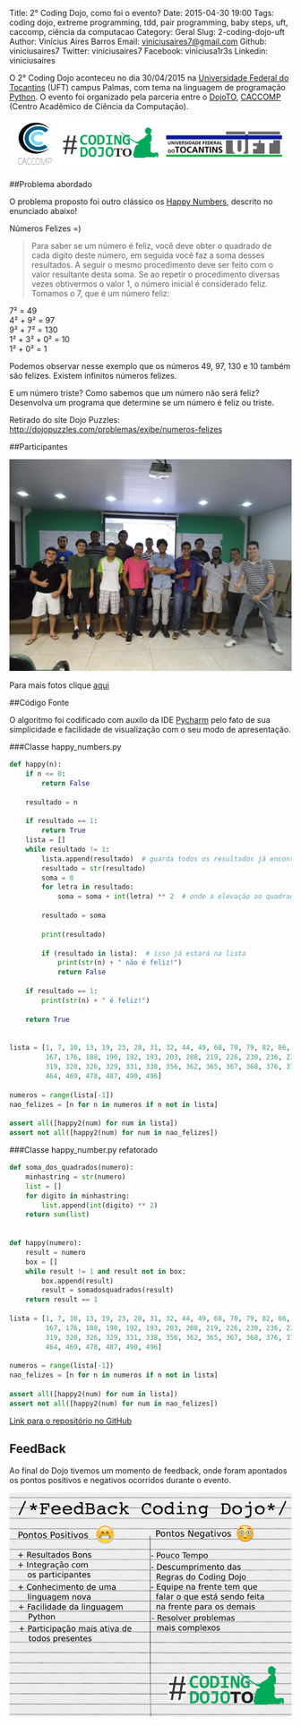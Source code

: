 Title: 2° Coding Dojo, como foi o evento?
Date: 2015-04-30 19:00
Tags: coding dojo, extreme programming, tdd, pair programming, baby steps, uft, caccomp, ciência da computacao
Category: Geral
Slug: 2-coding-dojo-uft
Author: Vinícius Aires Barros
Email:  viniciusaires7@gmail.com
Github: viniciusaires7
Twitter: viniciusaires7
Facebook: viniciusa1r3s
Linkedin: viniciusaires

O 2° Coding Dojo aconteceu no dia 30/04/2015 na <a target="_blank" href="http://www.uft.edu.br">Universidade Federal do Tocantins</a> (UFT) campus Palmas, com tema na linguagem de programação <a target="_blank" href="http://pt.wikipedia.org/wiki/Python">Python</a>.
O evento foi organizado pela parceria entre o <a target="_blank" href="http://dojoto.info">DojoTO</a>, <a target="_blank" href="https://www.facebook.com/caccompuft">CACCOMP</a> (Centro Acadêmico de Ciência da Computação).

<p align="center">
  <img src="images/viniciusaires7/27-03-organizacao-coding-dojo.jpg"/>
</p>

##Problema abordado

O problema proposto foi outro clássico os [Happy Numbers](http://c2.com/cgi/wiki?FizzBuzzTest), descrito no enunciado abaixo!

Números Felizes  =)

> Para saber se um número é feliz, você deve obter o quadrado de cada dígito deste número, em seguida você faz a soma desses resultados. A seguir o mesmo procedimento deve ser feito com o valor resultante desta soma. Se ao repetir o procedimento diversas vezes obtivermos o valor 1, o número inicial é considerado feliz.
Tomamos o 7, que é um número feliz:

7² = 49<br/>
4² + 9² = 97<br/>
9² + 7² = 130<br/>
1² + 3² + 0² = 10<br/>
1² + 0² = 1<br/>

Podemos observar nesse exemplo que os números 49, 97, 130 e 10 também são felizes. Existem infinitos números felizes.

E um número triste? Como sabemos que um número não será feliz?
Desenvolva um programa que determine se um número é feliz ou triste.

Retirado do site Dojo Puzzles:
<a href="http://dojopuzzles.com/problemas/exibe/numeros-felizes">http://dojopuzzles.com/problemas/exibe/numeros-felizes</a>

##Participantes

<p align="center">
  <img src="images/viniciusaires7/coding-dojo-30-04-2015.jpg"/>
</p>

Para mais fotos clique [aqui](https://goo.gl/6PNhiA)

##Código Fonte

O algoritmo foi codificado com auxílo da IDE [Pycharm](https://www.jetbrains.com/pycharm/) pelo fato de sua simplicidade e facilidade de visualização com o seu modo de apresentação.

###Classe happy_numbers.py

```python
def happy(n):
    if n <= 0:
        return False

    resultado = n

    if resultado == 1:
        return True
    lista = []
    while resultado != 1:
        lista.append(resultado)  # guarda todos os resultados já encontrados
        resultado = str(resultado)
        soma = 0
        for letra in resultado:
            soma = soma + int(letra) ** 2  # onde a elevação ao quadrado

        resultado = soma

        print(resultado)

        if (resultado in lista):  # isso já estará na lista
            print(str(n) + " não é feliz!")
            return False

    if resultado == 1:
        print(str(n) + " é feliz!")

    return True


lista = [1, 7, 10, 13, 19, 23, 28, 31, 32, 44, 49, 68, 70, 79, 82, 86, 91, 94, 97, 100, 103, 109, 129, 130, 133, 139,
         167, 176, 188, 190, 192, 193, 203, 208, 219, 226, 230, 236, 239, 262, 263, 280, 291, 293, 301, 302, 310, 313,
         319, 320, 326, 329, 331, 338, 356, 362, 365, 367, 368, 376, 379, 383, 386, 391, 392, 397, 404, 409, 440, 446,
         464, 469, 478, 487, 490, 496]

numeros = range(lista[-1])
nao_felizes = [n for n in numeros if n not in lista]

assert all([happy2(num) for num in lista])
assert not all([happy2(num) for num in nao_felizes])
```

###Classe happy_number.py refatorado

```python
def soma_dos_quadrados(numero):
    minhastring = str(numero)
    list = []
    for digito in minhastring:
        list.append(int(digito) ** 2)
    return sum(list)


def happy(numero):
    result = numero
    box = []
    while result != 1 and result not in box:
        box.append(result)
        result = somadosquadrados(result)
    return result == 1

lista = [1, 7, 10, 13, 19, 23, 28, 31, 32, 44, 49, 68, 70, 79, 82, 86, 91, 94, 97, 100, 103, 109, 129, 130, 133, 139,
         167, 176, 188, 190, 192, 193, 203, 208, 219, 226, 230, 236, 239, 262, 263, 280, 291, 293, 301, 302, 310, 313,
         319, 320, 326, 329, 331, 338, 356, 362, 365, 367, 368, 376, 379, 383, 386, 391, 392, 397, 404, 409, 440, 446,
         464, 469, 478, 487, 490, 496]

numeros = range(lista[-1])
nao_felizes = [n for n in numeros if n not in lista]

assert all([happy2(num) for num in lista])
assert not all([happy2(num) for num in nao_felizes])
```

<a href="https://github.com/dojoto/arquivos-dojos/tree/master/30_04_2015/happynumbers">Link para o repositório no GitHub</a>

FeedBack
------------

Ao final do Dojo tivemos um momento de feedback, onde foram apontados os pontos positivos e negativos ocorridos durante o evento.

<p align="center">
  <img src="images/viniciusaires7/30-04-coding-dojo-feedback.jpg"/>
</p>
